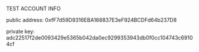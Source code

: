 TEST ACCOUNT INFO

public address: 
0xfF7d59D9316EBA168837E3eF924BCDFd64b237D8

private key:
adc22517f2de0093429e5365b042da0ec9299353943db0f0cc104743c69104cf
